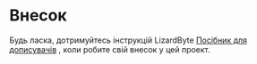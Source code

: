 # Внесок

Будь ласка, дотримуйтесь інструкцій LizardByte
[Посібник для дописувачів](https://docs.lizardbyte.dev/en/latest/developers/contributing.html)
, коли робите свій внесок у цей проект.
